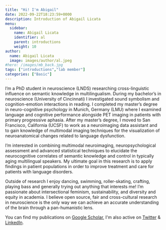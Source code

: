 ```yaml
---
title: "Hi! I'm Abigail"
date: 2022-09-22T18:23:59+0000
description: Introduction of Abigail Licata
menu:
  sidebar:
    name: Abigail Licata
    identifier: al
    parent: introductions
    weight: 10
author:
  name: Abigail Licata
  image: images/author/al.jpeg
#hero: /images/mb_back.jpg
tags: ["introductions","lab member"]
categories: ["Basic"]
---
```


I’m a PhD student in neuroscience (LNDS) researching cross-linguistic influence on semantic knowledge in multilingualism. During my bachelor’s in neuroscience (University of Cincinnati) I investigated sound symbolism and cognition-emotion interactions in reading. I completed my master’s degree in neuro-cognitive psychology in Munich, Germany (LMU) where I examined language and cognitive performance alongside PET imaging in patients with primary progressive aphasia. After my master’s degree, I moved to San Francisco, California (UCSF) to work as a neuroimaging data assistant and to gain knowledge of multimodal imaging techniques for the visualization of neuroanatomical changes related to language dysfunction.

I’m interested in combining multimodal neuroimaging, neuropsychological assessment and advanced statistical techniques to elucidate the neurocognitive correlates of semantic knowledge and control in typically aging multilingual speakers. My ultimate goal in this research is to apply findings in patient populations in order to improve treatment and care for patients with language disorders.

Outside of research I enjoy dancing, swimming, roller-skating, crafting, playing bass and generally trying out anything that interests me! I’m passionate about intersectional feminism, sustainability, and diversity and equity in academia. I believe open source, fair and cross-cultural research in neuroscience is the only way we can achieve an accurate understanding of the brain through a pan-humanistic lens.

You can find my publications on [Google Scholar](https://scholar.google.com/citations?hl=de&tzom=-120&user=UlyJsxkAAAAJ&authuser=1, "Google Scholar"), I'm also active on [Twitter](https://twitter.com/licataae "Twitter") & [LinkedIn](https://www.linkedin.com/in/abigail-licata-456929103 "LinkedIn"). 
